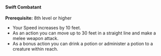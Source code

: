 #### Swift Combatant

**Prerequisite:**
8th level or higher

- Your Speed increases by 10 feet.
- As an action you can move up to 30 feet in a straight line and make a melee weapon attack.
- As a bonus action you can drink a potion or administer a potion to a creature within reach.
